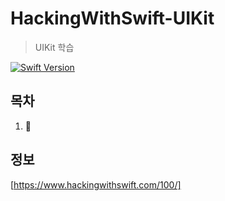 # HackingWithSwift-UIKit

> UIKit 학습

[![Swift Version][swift-image]][swift-url]

## 목차

1. 

## 정보

[https://www.hackingwithswift.com/100/]

[swift-image]:https://img.shields.io/badge/swift-5-orange.svg
[swift-url]:https://swift.org



